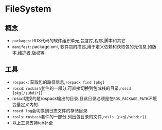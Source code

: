 # FileSystem 

## 概念

* `packages`: ROS代码的软件组织单元,包含库,程序,脚本和其它.
* `manifest`: package.xml, 软件包的描述,用于定义依赖和获取包的元信息,如版本,维护者,版权等.

## 工具

* `rospack`: 获取包的路径信息,`rospack find [pkg]`
* `roscd`: `rosbash`套件的一部分,可直接切换到包或栈的目录,`roscd [pkg[/subdir]]`
* roscd切换的是rospack输出的目录.且此目录必须是在`ROS_PACKAGE_PATH`环境变量定义内的.
* `roscd log`会切换到日志文件的存储目录.
* `rosls`: `rosbash`套件的一部分,列出包目录的文件,`rosls [pkg[/subdir]]`
* 以上工具支持tab补全
